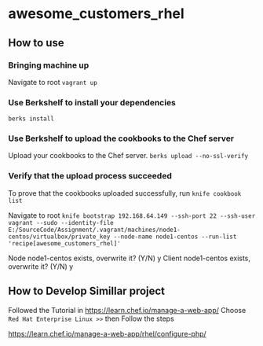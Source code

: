 # awesome_customers_rhel

## How to use 
### Bringing machine up 
Navigate to root 
`vagrant up`


### Use Berkshelf to install your dependencies
`berks install`

### Use Berkshelf to upload the cookbooks to the Chef server
Upload your cookbooks to the Chef server.
`berks upload --no-ssl-verify`


### Verify that the upload process succeeded
To prove that the cookbooks uploaded successfully, run 
`knife cookbook list`

Navigate to root 
`knife bootstrap 192.168.64.149 --ssh-port 22 --ssh-user vagrant --sudo --identity-file E:/SourceCode/Assignment/.vagrant/machines/node1-centos/virtualbox/private_key --node-name node1-centos --run-list 'recipe[awesome_customers_rhel]'`

Node node1-centos exists, overwrite it? (Y/N) y
Client node1-centos exists, overwrite it? (Y/N) y

## How to Develop Simillar project  
Followed the Tutorial in https://learn.chef.io/manage-a-web-app/
Choose `Red Hat Enterprise Linux >>`
then Follow the steps 




https://learn.chef.io/manage-a-web-app/rhel/configure-php/

